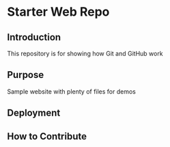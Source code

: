 # Starter Web Repo

## Introduction

This repository is for showing how Git and GitHub work

## Purpose

Sample website with plenty of files for demos

## Deployment


## How to Contribute